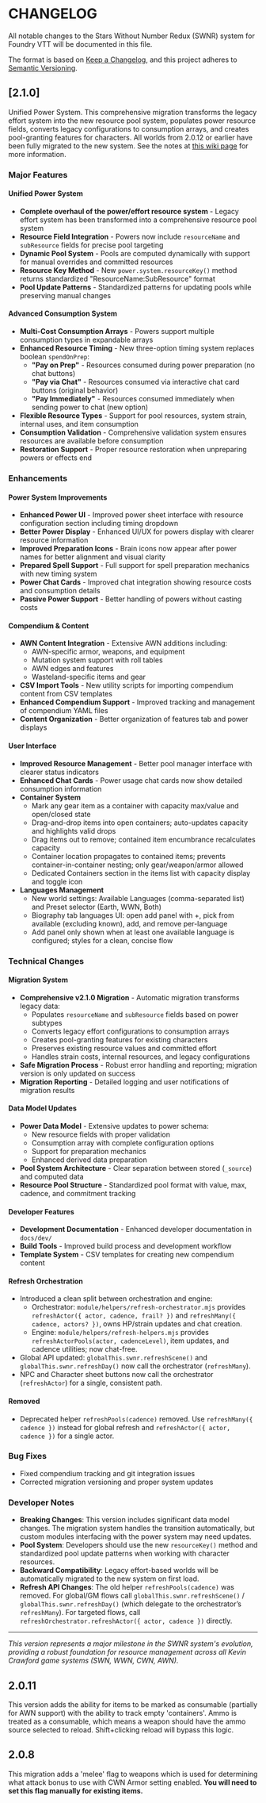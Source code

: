 # CHANGELOG

All notable changes to the Stars Without Number Redux (SWNR) system for Foundry VTT will be documented in this file.

The format is based on [Keep a Changelog](https://keepachangelog.com/en/1.0.0/),
and this project adheres to [Semantic Versioning](https://semver.org/spec/v2.0.0.html).

## [2.1.0] 

Unified Power System. This comprehensive migration transforms the legacy effort system into the new resource pool system, 
populates power resource fields, converts legacy configurations to consumption arrays, and creates pool-granting features 
for characters. All worlds from 2.0.12 or earlier have been fully migrated to the new system. See the notes 
at <a href='https://github.com/wintersleepAI/swnr/wiki/Powers---Resource-Pools' target='_blank'>this wiki page</a> for more information.


### Major Features

#### Unified Power System
- **Complete overhaul of the power/effort resource system** - Legacy effort system has been transformed into a comprehensive resource pool system
- **Resource Field Integration** - Powers now include `resourceName` and `subResource` fields for precise pool targeting
- **Dynamic Pool System** - Pools are computed dynamically with support for manual overrides and committed resources
- **Resource Key Method** - New `power.system.resourceKey()` method returns standardized "ResourceName:SubResource" format
- **Pool Update Patterns** - Standardized patterns for updating pools while preserving manual changes

#### Advanced Consumption System
- **Multi-Cost Consumption Arrays** - Powers support multiple consumption types in expandable arrays
- **Enhanced Resource Timing** - New three-option timing system replaces boolean `spendOnPrep`:
  - **"Pay on Prep"** - Resources consumed during power preparation (no chat buttons)
  - **"Pay via Chat"** - Resources consumed via interactive chat card buttons (original behavior)
  - **"Pay Immediately"** - Resources consumed immediately when sending power to chat (new option)
- **Flexible Resource Types** - Support for pool resources, system strain, internal uses, and item consumption
- **Consumption Validation** - Comprehensive validation system ensures resources are available before consumption
- **Restoration Support** - Proper resource restoration when unpreparing powers or effects end

### Enhancements

#### Power System Improvements
- **Enhanced Power UI** - Improved power sheet interface with resource configuration section including timing dropdown
- **Better Power Display** - Enhanced UI/UX for powers display with clearer resource information
- **Improved Preparation Icons** - Brain icons now appear after power names for better alignment and visual clarity
- **Prepared Spell Support** - Full support for spell preparation mechanics with new timing system
- **Power Chat Cards** - Improved chat integration showing resource costs and consumption details
- **Passive Power Support** - Better handling of powers without casting costs

#### Compendium & Content
- **AWN Content Integration** - Extensive AWN additions including:
  - AWN-specific armor, weapons, and equipment
  - Mutation system support with roll tables
  - AWN edges and features
  - Wasteland-specific items and gear
- **CSV Import Tools** - New utility scripts for importing compendium content from CSV templates
- **Enhanced Compendium Support** - Improved tracking and management of compendium YAML files
- **Content Organization** - Better organization of features tab and power displays

#### User Interface
- **Improved Resource Management** - Better pool manager interface with clearer status indicators
- **Enhanced Chat Cards** - Power usage chat cards now show detailed consumption information
- **Container System**
  - Mark any gear item as a container with capacity max/value and open/closed state
  - Drag-and-drop items into open containers; auto-updates capacity and highlights valid drops
  - Drag items out to remove; contained item encumbrance recalculates capacity
  - Container location propagates to contained items; prevents container-in-container nesting; only gear/weapon/armor allowed
  - Dedicated Containers section in the items list with capacity display and toggle icon
- **Languages Management**
  - New world settings: Available Languages (comma-separated list) and Preset selector (Earth, WWN, Both)
  - Biography tab languages UI: open add panel with +, pick from available (excluding known), add, and remove per-language
  - Add panel only shown when at least one available language is configured; styles for a clean, concise flow

### Technical Changes

#### Migration System
- **Comprehensive v2.1.0 Migration** - Automatic migration transforms legacy data:
  - Populates `resourceName` and `subResource` fields based on power subtypes
  - Converts legacy effort configurations to consumption arrays
  - Creates pool-granting features for existing characters
  - Preserves existing resource values and committed effort
  - Handles strain costs, internal resources, and legacy configurations
- **Safe Migration Process** - Robust error handling and reporting; migration version is only updated on success
- **Migration Reporting** - Detailed logging and user notifications of migration results

#### Data Model Updates
- **Power Data Model** - Extensive updates to power schema:
  - New resource fields with proper validation
  - Consumption array with complete configuration options
  - Support for preparation mechanics
  - Enhanced derived data preparation
- **Pool System Architecture** - Clear separation between stored (`_source`) and computed data
- **Resource Pool Structure** - Standardized pool format with value, max, cadence, and commitment tracking

#### Developer Features
- **Development Documentation** - Enhanced developer documentation in `docs/dev/`
- **Build Tools** - Improved build process and development workflow
- **Template System** - CSV templates for creating new compendium content

#### Refresh Orchestration
- Introduced a clean split between orchestration and engine:
  - Orchestrator: `module/helpers/refresh-orchestrator.mjs` provides `refreshActor({ actor, cadence, frail? })` and `refreshMany({ cadence, actors? })`, owns HP/strain updates and chat creation.
  - Engine: `module/helpers/refresh-helpers.mjs` provides `refreshActorPools(actor, cadenceLevel)`, item updates, and cadence utilities; now chat-free.
- Global API updated: `globalThis.swnr.refreshScene()` and `globalThis.swnr.refreshDay()` now call the orchestrator (`refreshMany`).
- NPC and Character sheet buttons now call the orchestrator (`refreshActor`) for a single, consistent path.

#### Removed
- Deprecated helper `refreshPools(cadence)` removed. Use `refreshMany({ cadence })` instead for global refresh and `refreshActor({ actor, cadence })` for a single actor.

### Bug Fixes

- Fixed compendium tracking and git integration issues
- Corrected migration versioning and proper system updates

### Developer Notes

- **Breaking Changes**: This version includes significant data model changes. The migration system handles the transition automatically, but custom modules interfacing with the power system may need updates.
- **Pool System**: Developers should use the new `resourceKey()` method and standardized pool update patterns when working with character resources.
- **Backward Compatibility**: Legacy effort-based worlds will be automatically migrated to the new system on first load.
 - **Refresh API Changes**: The old helper `refreshPools(cadence)` was removed. For global/GM flows call `globalThis.swnr.refreshScene()` / `globalThis.swnr.refreshDay()` (which delegate to the orchestrator’s `refreshMany`). For targeted flows, call `refreshOrchestrator.refreshActor({ actor, cadence })` directly.

---

*This version represents a major milestone in the SWNR system's evolution, providing a robust foundation for resource management across all Kevin Crawford game systems (SWN, WWN, CWN, AWN).*


## 2.0.11
This version adds the ability for items to be marked as consumable (partially for AWN support) with the ability to track empty 'containers'. Ammo is treated as a consumable, which means a weapon should have the ammo source selected to reload. Shift+clicking reload will bypass this logic.

## 2.0.8
This migration adds a 'melee' flag to weapons which is used for determining what attack bonus to use with CWN Armor setting enabled. <b>You will need to set this flag manually for existing items.</b>
